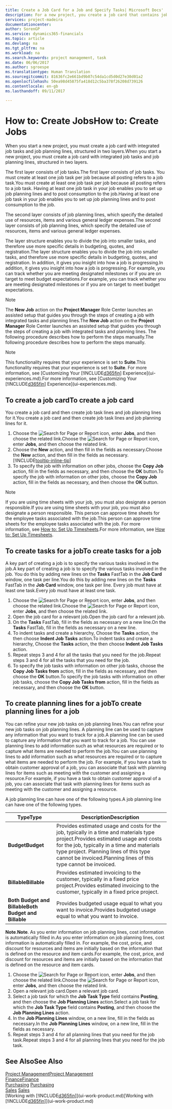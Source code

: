 ```yaml
---
title: Create a Job Card for a Job and Specify Tasks| Microsoft Docs'
description: For a new project, you create a job card that contains job tasks and planning lines, to help you manage progress and budgets.
services: project-madeira
documentationcenter: 
author: SorenGP
ms.service: dynamics365-financials
ms.topic: article
ms.devlang: na
ms.tgt_pltfrm: na
ms.workload: na
ms.search.keywords: project management, task
ms.date: 06/06/2017
ms.author: sgroespe
ms.translationtype: Human Translation
ms.sourcegitcommit: 81636fc2e661bd9b07c54da1cd5d0d27e30d01a2
ms.openlocfilehash: 50ea98d45875fa418d12c5ba378f26208d739126
ms.contentlocale: en-gb
ms.lasthandoff: 09/11/2017

---
```

# <a name="how-to-create-jobs"></a><span data-ttu-id="9d5fa-103">How to: Create Jobs</span><span class="sxs-lookup"><span data-stu-id="9d5fa-103">How to: Create Jobs</span></span>
<span data-ttu-id="9d5fa-104">When you start a new project, you must create a job card with integrated job tasks and job planning lines, structured in two layers.</span><span class="sxs-lookup"><span data-stu-id="9d5fa-104">When you start a new project, you must create a job card with integrated job tasks and job planning lines, structured in two layers.</span></span>  

<span data-ttu-id="9d5fa-105">The first layer consists of job tasks.</span><span class="sxs-lookup"><span data-stu-id="9d5fa-105">The first layer consists of job tasks.</span></span> <span data-ttu-id="9d5fa-106">You must create at least one job task per job because all posting refers to a job task.</span><span class="sxs-lookup"><span data-stu-id="9d5fa-106">You must create at least one job task per job because all posting refers to a job task.</span></span> <span data-ttu-id="9d5fa-107">Having at least one job task in your job enables you to set up job planning lines and to post consumption to the job.</span><span class="sxs-lookup"><span data-stu-id="9d5fa-107">Having at least one job task in your job enables you to set up job planning lines and to post consumption to the job.</span></span>

<span data-ttu-id="9d5fa-108">The second layer consists of job planning lines, which specify the detailed use of resources, items and various general ledger expenses.</span><span class="sxs-lookup"><span data-stu-id="9d5fa-108">The second layer consists of job planning lines, which specify the detailed use of resources, items and various general ledger expenses.</span></span>

<span data-ttu-id="9d5fa-109">The layer structure enables you to divide the job into smaller tasks, and therefore use more specific details in budgeting, quotes, and registration.</span><span class="sxs-lookup"><span data-stu-id="9d5fa-109">The layer structure enables you to divide the job into smaller tasks, and therefore use more specific details in budgeting, quotes, and registration.</span></span> <span data-ttu-id="9d5fa-110">In addition, it gives you insight into how a job is progressing.</span><span class="sxs-lookup"><span data-stu-id="9d5fa-110">In addition, it gives you insight into how a job is progressing.</span></span> <span data-ttu-id="9d5fa-111">For example, you can track whether you are meeting designated milestones or if you are on target to meet budget expectations.</span><span class="sxs-lookup"><span data-stu-id="9d5fa-111">For example, you can track whether you are meeting designated milestones or if you are on target to meet budget expectations.</span></span>

> [!NOTE]  
>   <span data-ttu-id="9d5fa-112">The **New Job** action on the **Project Manager** Role Center launches an assisted setup that guides you through the steps of creating a job with integrated tasks and planning lines.</span><span class="sxs-lookup"><span data-stu-id="9d5fa-112">The **New Job** action on the **Project Manager** Role Center launches an assisted setup that guides you through the steps of creating a job with integrated tasks and planning lines.</span></span> <span data-ttu-id="9d5fa-113">The following procedure describes how to perform the steps manually.</span><span class="sxs-lookup"><span data-stu-id="9d5fa-113">The following procedure describes how to perform the steps manually.</span></span>

> [!NOTE]  
>   <span data-ttu-id="9d5fa-114">This functionality requires that your experience is set to **Suite**.</span><span class="sxs-lookup"><span data-stu-id="9d5fa-114">This functionality requires that your experience is set to **Suite**.</span></span> <span data-ttu-id="9d5fa-115">For more information, see [Customizing Your [!INCLUDE[d365fin](includes/d365fin_md.md)] Experience](ui-experiences.md).</span><span class="sxs-lookup"><span data-stu-id="9d5fa-115">For more information, see [Customizing Your [!INCLUDE[d365fin](includes/d365fin_md.md)] Experience](ui-experiences.md).</span></span>

## <a name="to-create-a-job-card"></a><span data-ttu-id="9d5fa-116">To create a job card</span><span class="sxs-lookup"><span data-stu-id="9d5fa-116">To create a job card</span></span>
<span data-ttu-id="9d5fa-117">You create a job card and then create job task lines and job planning lines for it.</span><span class="sxs-lookup"><span data-stu-id="9d5fa-117">You create a job card and then create job task lines and job planning lines for it.</span></span>

1. <span data-ttu-id="9d5fa-118">Choose the ![Search for Page or Report](media/ui-search/search_small.png "Search for Page or Report icon") icon, enter **Jobs**, and then choose the related link.</span><span class="sxs-lookup"><span data-stu-id="9d5fa-118">Choose the ![Search for Page or Report](media/ui-search/search_small.png "Search for Page or Report icon") icon, enter **Jobs**, and then choose the related link.</span></span>  
2. <span data-ttu-id="9d5fa-119">Choose the **New** action, and then fill in the fields as necessary.</span><span class="sxs-lookup"><span data-stu-id="9d5fa-119">Choose the **New** action, and then fill in the fields as necessary.</span></span> [!INCLUDE[tooltip-inline-tip](includes/tooltip-inline-tip_md.md)]
3. <span data-ttu-id="9d5fa-120">To specify the job with information on other jobs, choose the **Copy Job** action, fill in the fields as necessary, and then choose the **OK** button.</span><span class="sxs-lookup"><span data-stu-id="9d5fa-120">To specify the job with information on other jobs, choose the **Copy Job** action, fill in the fields as necessary, and then choose the **OK** button.</span></span>

> [!NOTE]  
>   <span data-ttu-id="9d5fa-121">If you are using time sheets with your job, you must also designate a person responsible.</span><span class="sxs-lookup"><span data-stu-id="9d5fa-121">If you are using time sheets with your job, you must also designate a person responsible.</span></span> <span data-ttu-id="9d5fa-122">This person can approve time sheets for the employee tasks associated with the job.</span><span class="sxs-lookup"><span data-stu-id="9d5fa-122">This person can approve time sheets for the employee tasks associated with the job.</span></span> <span data-ttu-id="9d5fa-123">For more information, see [How to: Set Up Timesheets](projects-how-setup-time-sheets.md).</span><span class="sxs-lookup"><span data-stu-id="9d5fa-123">For more information, see [How to: Set Up Timesheets](projects-how-setup-time-sheets.md).</span></span>

## <a name="to-create-tasks-for-a-job"></a><span data-ttu-id="9d5fa-124">To create tasks for a job</span><span class="sxs-lookup"><span data-stu-id="9d5fa-124">To create tasks for a job</span></span>
<span data-ttu-id="9d5fa-125">A key part of creating a job is to specify the various tasks involved in the job.</span><span class="sxs-lookup"><span data-stu-id="9d5fa-125">A key part of creating a job is to specify the various tasks involved in the job.</span></span> <span data-ttu-id="9d5fa-126">You do this by adding new lines on the **Tasks** FastTab in the **Job Card** window, one task per line.</span><span class="sxs-lookup"><span data-stu-id="9d5fa-126">You do this by adding new lines on the **Tasks** FastTab in the **Job Card** window, one task per line.</span></span> <span data-ttu-id="9d5fa-127">Every job must have at least one task.</span><span class="sxs-lookup"><span data-stu-id="9d5fa-127">Every job must have at least one task.</span></span>

1. <span data-ttu-id="9d5fa-128">Choose the ![Search for Page or Report](media/ui-search/search_small.png "Search for Page or Report icon") icon, enter **Jobs**, and then choose the related link.</span><span class="sxs-lookup"><span data-stu-id="9d5fa-128">Choose the ![Search for Page or Report](media/ui-search/search_small.png "Search for Page or Report icon") icon, enter **Jobs**, and then choose the related link.</span></span>
2. <span data-ttu-id="9d5fa-129">Open the job card for a relevant job.</span><span class="sxs-lookup"><span data-stu-id="9d5fa-129">Open the job card for a relevant job.</span></span>
3. <span data-ttu-id="9d5fa-130">On the **Tasks** FastTab, fill in the fields as necessary on a new line.</span><span class="sxs-lookup"><span data-stu-id="9d5fa-130">On the **Tasks** FastTab, fill in the fields as necessary on a new line.</span></span>
4. <span data-ttu-id="9d5fa-131">To indent tasks and create a hierarchy, Choose the **Tasks** action, the then choose **Indent Job Tasks** action.</span><span class="sxs-lookup"><span data-stu-id="9d5fa-131">To indent tasks and create a hierarchy, Choose the **Tasks** action, the then choose **Indent Job Tasks** action.</span></span>
5. <span data-ttu-id="9d5fa-132">Repeat steps 3 and 4 for all the tasks that you need for the job.</span><span class="sxs-lookup"><span data-stu-id="9d5fa-132">Repeat steps 3 and 4 for all the tasks that you need for the job.</span></span>
6. <span data-ttu-id="9d5fa-133">To specify the job tasks with information on other job tasks, choose the **Copy Job Tasks from** action, fill in the fields as necessary, and then choose the **OK** button.</span><span class="sxs-lookup"><span data-stu-id="9d5fa-133">To specify the job tasks with information on other job tasks, choose the **Copy Job Tasks from** action, fill in the fields as necessary, and then choose the **OK** button.</span></span>

## <a name="to-create-planning-lines-for-a-job"></a><span data-ttu-id="9d5fa-134">To create planning lines for a job</span><span class="sxs-lookup"><span data-stu-id="9d5fa-134">To create planning lines for a job</span></span>
<span data-ttu-id="9d5fa-135">You can refine your new job tasks on job planning lines.</span><span class="sxs-lookup"><span data-stu-id="9d5fa-135">You can refine your new job tasks on job planning lines.</span></span> <span data-ttu-id="9d5fa-136">A planning line can be used to capture any information that you want to track for a job.</span><span class="sxs-lookup"><span data-stu-id="9d5fa-136">A planning line can be used to capture any information that you want to track for a job.</span></span> <span data-ttu-id="9d5fa-137">You can use planning lines to add information such as what resources are required or to capture what items are needed to perform the job.</span><span class="sxs-lookup"><span data-stu-id="9d5fa-137">You can use planning lines to add information such as what resources are required or to capture what items are needed to perform the job.</span></span> <span data-ttu-id="9d5fa-138">For example, if you have a task to obtain customer approval of a job, you can associate that task with planning lines for items such as meeting with the customer and assigning a resource.</span><span class="sxs-lookup"><span data-stu-id="9d5fa-138">For example, if you have a task to obtain customer approval of a job, you can associate that task with planning lines for items such as meeting with the customer and assigning a resource.</span></span>  

<span data-ttu-id="9d5fa-139">A job planning line can have one of the following types.</span><span class="sxs-lookup"><span data-stu-id="9d5fa-139">A job planning line can have one of the following types.</span></span>  

| <span data-ttu-id="9d5fa-140">Type</span><span class="sxs-lookup"><span data-stu-id="9d5fa-140">Type</span></span> | <span data-ttu-id="9d5fa-141">Description</span><span class="sxs-lookup"><span data-stu-id="9d5fa-141">Description</span></span> |
| --- | --- |
| <span data-ttu-id="9d5fa-142">**Budget**</span><span class="sxs-lookup"><span data-stu-id="9d5fa-142">**Budget**</span></span> |<span data-ttu-id="9d5fa-143">Provides estimated usage and costs for the job, typically in a time and materials type project.</span><span class="sxs-lookup"><span data-stu-id="9d5fa-143">Provides estimated usage and costs for the job, typically in a time and materials type project.</span></span> <span data-ttu-id="9d5fa-144">Planning lines of this type cannot be invoiced.</span><span class="sxs-lookup"><span data-stu-id="9d5fa-144">Planning lines of this type cannot be invoiced.</span></span> |
| <span data-ttu-id="9d5fa-145">**Billable**</span><span class="sxs-lookup"><span data-stu-id="9d5fa-145">**Billable**</span></span> |<span data-ttu-id="9d5fa-146">Provides estimated invoicing to the customer, typically in a fixed price project.</span><span class="sxs-lookup"><span data-stu-id="9d5fa-146">Provides estimated invoicing to the customer, typically in a fixed price project.</span></span> |
| <span data-ttu-id="9d5fa-147">**Both Budget and Billable**</span><span class="sxs-lookup"><span data-stu-id="9d5fa-147">**Both Budget and Billable**</span></span> |<span data-ttu-id="9d5fa-148">Provides budgeted usage equal to what you want to invoice.</span><span class="sxs-lookup"><span data-stu-id="9d5fa-148">Provides budgeted usage equal to what you want to invoice.</span></span> |

<span data-ttu-id="9d5fa-149">**Note**.</span><span class="sxs-lookup"><span data-stu-id="9d5fa-149">**Note**.</span></span> <span data-ttu-id="9d5fa-150">As you enter information on job planning lines, cost information is automatically filled in.</span><span class="sxs-lookup"><span data-stu-id="9d5fa-150">As you enter information on job planning lines, cost information is automatically filled in.</span></span> <span data-ttu-id="9d5fa-151">For example, the cost, price, and discount for resources and items are initially based on the information that is defined on the resource and item cards.</span><span class="sxs-lookup"><span data-stu-id="9d5fa-151">For example, the cost, price, and discount for resources and items are initially based on the information that is defined on the resource and item cards.</span></span>

1. <span data-ttu-id="9d5fa-152">Choose the ![Search for Page or Report](media/ui-search/search_small.png "Search for Page or Report icon") icon, enter **Jobs**, and then choose the related link.</span><span class="sxs-lookup"><span data-stu-id="9d5fa-152">Choose the ![Search for Page or Report](media/ui-search/search_small.png "Search for Page or Report icon") icon, enter **Jobs**, and then choose the related link.</span></span>
2. <span data-ttu-id="9d5fa-153">Open a relevant job card.</span><span class="sxs-lookup"><span data-stu-id="9d5fa-153">Open a relevant job card.</span></span>
3. <span data-ttu-id="9d5fa-154">Select a job task for which the **Job Task Type** field contains **Posting**, and then choose the **Job Planning Lines** action.</span><span class="sxs-lookup"><span data-stu-id="9d5fa-154">Select a job task for which the **Job Task Type** field contains **Posting**, and then choose the **Job Planning Lines** action.</span></span>  
4. <span data-ttu-id="9d5fa-155">In the **Job Planning Lines** window, on a new line, fill in the fields as necessary.</span><span class="sxs-lookup"><span data-stu-id="9d5fa-155">In the **Job Planning Lines** window, on a new line, fill in the fields as necessary.</span></span>
5. <span data-ttu-id="9d5fa-156">Repeat steps 3 and 4 for all planning lines that you need for the job task.</span><span class="sxs-lookup"><span data-stu-id="9d5fa-156">Repeat steps 3 and 4 for all planning lines that you need for the job task.</span></span>

## <a name="see-also"></a><span data-ttu-id="9d5fa-157">See Also</span><span class="sxs-lookup"><span data-stu-id="9d5fa-157">See Also</span></span>
[<span data-ttu-id="9d5fa-158">Project Management</span><span class="sxs-lookup"><span data-stu-id="9d5fa-158">Project Management</span></span>](projects-manage-projects.md)  
[<span data-ttu-id="9d5fa-159">Finance</span><span class="sxs-lookup"><span data-stu-id="9d5fa-159">Finance</span></span>](finance.md)  
<span data-ttu-id="9d5fa-160">[Purchasing](purchasing-manage-purchasing.md)       </span><span class="sxs-lookup"><span data-stu-id="9d5fa-160">[Purchasing](purchasing-manage-purchasing.md)       </span></span>  
<span data-ttu-id="9d5fa-161">[Sales](sales-manage-sales.md)    </span><span class="sxs-lookup"><span data-stu-id="9d5fa-161">[Sales](sales-manage-sales.md)    </span></span>  
<span data-ttu-id="9d5fa-162">[Working with [!INCLUDE[d365fin](includes/d365fin_md.md)]](ui-work-product.md)</span><span class="sxs-lookup"><span data-stu-id="9d5fa-162">[Working with [!INCLUDE[d365fin](includes/d365fin_md.md)]](ui-work-product.md)</span></span>  

